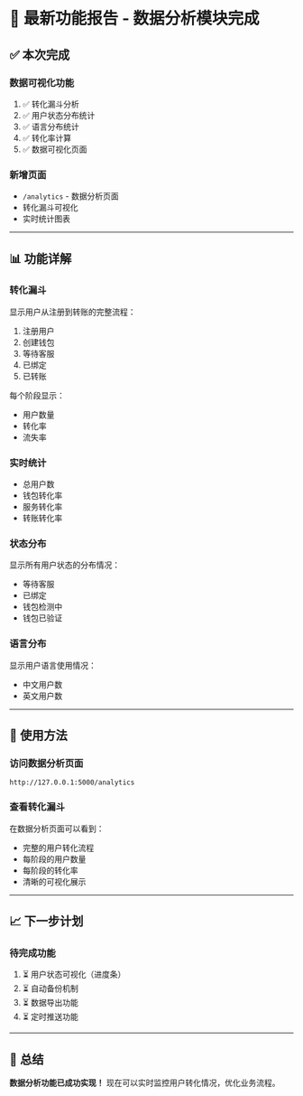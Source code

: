 # 🎉 最新功能报告 - 数据分析模块完成

## ✅ 本次完成

### 数据可视化功能
1. ✅ 转化漏斗分析
2. ✅ 用户状态分布统计
3. ✅ 语言分布统计
4. ✅ 转化率计算
5. ✅ 数据可视化页面

### 新增页面
- `/analytics` - 数据分析页面
- 转化漏斗可视化
- 实时统计图表

---

## 📊 功能详解

### 转化漏斗
显示用户从注册到转账的完整流程：
1. 注册用户
2. 创建钱包
3. 等待客服
4. 已绑定
5. 已转账

每个阶段显示：
- 用户数量
- 转化率
- 流失率

### 实时统计
- 总用户数
- 钱包转化率
- 服务转化率
- 转账转化率

### 状态分布
显示所有用户状态的分布情况：
- 等待客服
- 已绑定
- 钱包检测中
- 钱包已验证

### 语言分布
显示用户语言使用情况：
- 中文用户数
- 英文用户数

---

## 🎯 使用方法

### 访问数据分析页面
```
http://127.0.0.1:5000/analytics
```

### 查看转化漏斗
在数据分析页面可以看到：
- 完整的用户转化流程
- 每阶段的用户数量
- 每阶段的转化率
- 清晰的可视化展示

---

## 📈 下一步计划

### 待完成功能
1. ⏳ 用户状态可视化（进度条）
2. ⏳ 自动备份机制
3. ⏳ 数据导出功能
4. ⏳ 定时推送功能

---

## 🎉 总结

**数据分析功能已成功实现！**
现在可以实时监控用户转化情况，优化业务流程。


